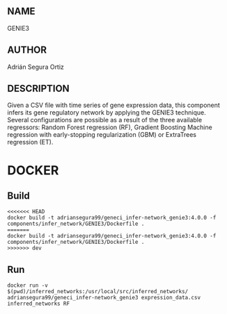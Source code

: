## NAME

GENIE3

## AUTHOR

Adrián Segura Ortiz

## DESCRIPTION

Given a CSV file with time series of gene expression data, this component infers its gene regulatory network by applying the GENIE3 technique. Several configurations are possible as a result of the three available regressors: Random Forest regression (RF), Gradient Boosting Machine regression with early-stopping regularization (GBM) or ExtraTrees regression (ET).

# DOCKER

## Build

```
<<<<<<< HEAD
docker build -t adriansegura99/geneci_infer-network_genie3:4.0.0 -f components/infer_network/GENIE3/Dockerfile .
=======
docker build -t adriansegura99/geneci_infer-network_genie3:4.0.0 -f components/infer_network/GENIE3/Dockerfile .
>>>>>>> dev
```

## Run

```
docker run -v $(pwd)/inferred_networks:/usr/local/src/inferred_networks/ adriansegura99/geneci_infer-network_genie3 expression_data.csv inferred_networks RF
```
